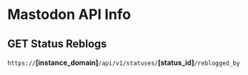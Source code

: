 # Mastodon API Info
## GET Status Reblogs 
`https://`**[instance_domain]**`/api/v1/statuses/`**[status_id]**`/reblogged_by`
